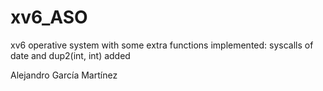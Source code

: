 # xv6_ASO
xv6 operative system with some extra functions implemented: 
syscalls of date and dup2(int, int) added

Alejandro García Martínez
